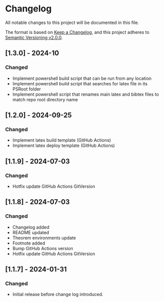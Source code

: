 # Changelog

All notable changes to this project will be documented in this file.

The format is based on [Keep a Changelog](https://keepachangelog.com/en/1.0.0/),
and this project adheres to [Semantic Versioning v2.0.0](https://semver.org/spec/v2.0.0.html).

## [1.3.0] - 2024-10

### Changed

- Implement powershell build script that can be run from any location
- Implement powershell build script that searches for latex file in its PSRoot folder
- Implement powershell script that renames main latex and bibtex files to match repo root directory name

## [1.2.0] - 2024-09-25

### Changed

- Implement latex build template (GitHub Actions)
- Implement latex deploy template (GitHub Actions)

## [1.1.9] - 2024-07-03

### Changed

- Hotfix update GitHub Actions GitVersion

## [1.1.8] - 2024-07-03

### Changed

- Changelog added
- README updated
- Theorem environments update
- Footnote added
- Bump GitHub Actions version
- Hotfix update GitHub Actions GitVersion

## [1.1.7] - 2024-01-31

### Changed

- Initial release before change log introduced.
